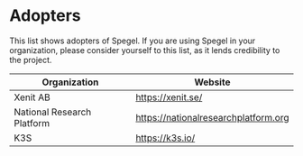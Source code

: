 # Adopters

This list shows adopters of Spegel. If you are using Spegel in your organization, please consider yourself to this list, as it lends credibility to the project.

| Organization | Website |
| --- |--- |
| Xenit AB | https://xenit.se/ |
| National Research Platform | https://nationalresearchplatform.org |
| K3S | https://k3s.io/ |
